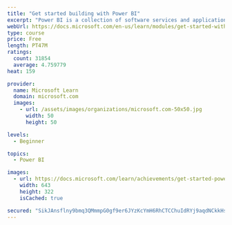 ```yaml
---
title: "Get started building with Power BI"
excerpt: "Power BI is a collection of software services and applications that let you connect to all sorts of data sources and create compelling visuals and reports. You can benefit from receiving those reports, or you can share them with others inside or outside your organization. Learn the basics of Power BI, how its services and applications work together, and how they can be used to create or experience compelling visuals and analytics based on your data."
webUrl: https://docs.microsoft.com/en-us/learn/modules/get-started-with-power-bi/
type: course
price: Free
length: PT47M
ratings:
  count: 31854
  average: 4.759779
heat: 159

provider:
  name: Microsoft Learn
  domain: microsoft.com
  images:
    - url: /assets/images/organizations/microsoft.com-50x50.jpg
      width: 50
      height: 50

levels:
  - Beginner

topics:
  - Power BI

images:
  - url: https://docs.microsoft.com/learn/achievements/get-started-power-bi-social.png
    width: 643
    height: 322
    isCached: true

secured: "SikJAnsflny9bmq3QMmmpG0gf9er6JYzKcYmH6RhCTCChuIdRYj9aqdNCkkHs0wKaCbg2vjDx7idn7nACtCSELeWD/sP0BRTlH9gptd4Y5QplEhkKmg7clzoZcIl7Yf1xQEgXoWs9YAmmyCeKXx2Z8nXHDC2deguB20p8a3pKDhtJWnG+RlGbkjDN0lXcAGN/wDwdwrts/+aYkTVE1y3Y+MJEZPGBSetvmgInIVrMWaFv/VNIV8xuCr9n6agghzqGdfIzeZDE5zz+GqBLRqdeF3FbCn6SAoRVjh1AV3zl2RnT5kksmPe73iORcaEedp28cSb7SgGXkZgnU3FGW3lrKO0F7/gisO3dSAjJnCLIf+3oTBQTPuQcrLD7BPRhwI95xgrUXcGcxLAeM4hlO3rltwyXeG03U3sQVAoIqzah9jR/RLpWWheqqZ8livfYN+b;dxapkb1s1ROMNHWGWXCHHg=="
---
```


